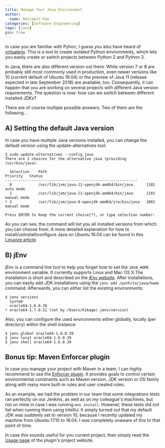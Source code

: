 ```yaml
---
title: Manage Your Java Environment
author:
  name: Benjamin Kan
categories: [Software Engineering]
tags: [java]
pin: true
---
```


In case you are familiar with Pyhon, I guess you also have heard of [virtualenv](https://virtualenv.pypa.io/). This is a tool to create isolated
Python environments, which lets you easily create or switch projects between Python 2 and Python 3.

In Java, there are also different version out there. While version 7 or 8 are probably still most commonly used in production,
even newer versions like 10 (current default of Ubuntu 18.04) or the preview of Java 11 (release expected in late September 2018)
are available, too. Consequently, it can happen that you are working on several projects with different Java version requirements. 
The question is now: how can we switch between different installed JDKs?

There are of course multiple possible answers. Two of them are the following...

## A) Setting the default Java version

In case you have multiple Java versions installed, you can change the default version using the update-alternatives tool:

```console
$ sudo update-alternatives --config java
There are 2 choices for the alternative java (providing /usr/bin/java).

  Selection    Path                                            Priority   Status
------------------------------------------------------------
  0            /usr/lib/jvm/java-11-openjdk-amd64/bin/java      1101      auto mode
  1            /usr/lib/jvm/java-11-openjdk-amd64/bin/java      1101      manual mode
* 2            /usr/lib/jvm/java-8-openjdk-amd64/jre/bin/java   1081      manual mode

Press ENTER to keep the current choice[*], or type selection number:
```

As you can see, the command will list you all installed versions from which you can choose from.
A more detailed explanation for how to install/uninstall/configure Java on Ubuntu 18.04 can be found in this  [Linuxize article](https://linuxize.com/post/install-java-on-ubuntu-18-04/).

## B) jEnv

jEnv is a command line tool to help you forget how to set the `JAVA_HOME` environment variable.
It currently supports Linux and Mac OS X.The installation is short and described on the [jEnv website](http://www.jenv.be/). 
After installations, you can easily add JDK installations using the `jenv add /path/to/java/home` command:
Afterwards, you can either list the existing environments:

```console
$ jenv versions
  system
  oracle64-1.6.0.39
* oracle64-1.7.0.11 (set by /Users/hikage/.jenv/version)
```

Also, you can configure the used environments either globally, locally (per directory) within the shell instance:

```console
$ jenv global oracle64-1.6.0.39
$ jenv local oracle64-1.6.0.39
$ jenv shell oracle64-1.6.0.39
```

## Bonus tip: Maven Enforcer plugin

In case you manage your project with Maven in a team, I can highly recommend to use the
[Enforcer plugin](https://maven.apache.org/enforcer/maven-enforcer-plugin/). It provides goals to control certain environmental
constraints such as Maven version, JDK version or OS family along with many more built-in rules and user created rules.

As an example, we had the problem in our team that some integrations tests ran perfectly on our Jenkins, 
as well as on my colleague's machines, but not on mine in case I was running `mvn install`. 
However, these tests did not fail when running them using IntelliJ. It simply turned out that my default JDK
was suddenly set to version 10, because I recently updated my machine from Ubuntu 17.10 to 18.04. 
I was completely unaware of this to that point of time.

In case this sounds useful for you current project, then simply read the
[Usage page](https://maven.apache.org/enforcer/maven-enforcer-plugin/usage.html) of the plugin's project website.